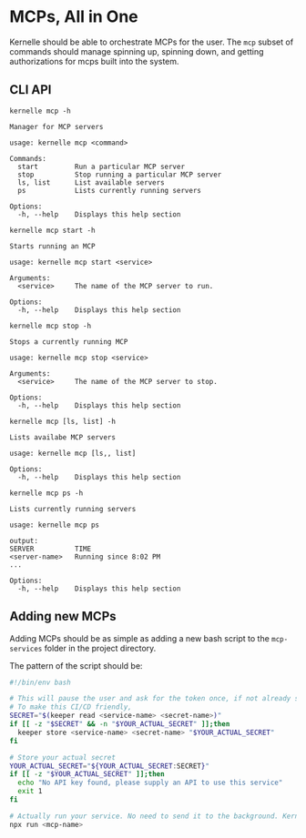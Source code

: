 # MCPs, All in One

Kernelle should be able to orchestrate MCPs for the user. The `mcp` subset of commands should manage spinning up, spinning down, and getting authorizations for mcps built into the system.

## CLI API

```
kernelle mcp -h

Manager for MCP servers

usage: kernelle mcp <command>

Commands:
  start         Run a particular MCP server
  stop          Stop running a particular MCP server
  ls, list      List available servers
  ps            Lists currently running servers

Options:
  -h, --help    Displays this help section
```

```
kernelle mcp start -h

Starts running an MCP

usage: kernelle mcp start <service>

Arguments:
  <service>     The name of the MCP server to run.

Options:
  -h, --help    Displays this help section
```

```
kernelle mcp stop -h

Stops a currently running MCP

usage: kernelle mcp stop <service>

Arguments:
  <service>     The name of the MCP server to stop.

Options:
  -h, --help    Displays this help section
```


```
kernelle mcp [ls, list] -h

Lists availabe MCP servers

usage: kernelle mcp [ls,, list]

Options:
  -h, --help    Displays this help section
```

```
kernelle mcp ps -h

Lists currently running servers

usage: kernelle mcp ps

output:
SERVER          TIME
<server-name>   Running since 8:02 PM
...

Options:
  -h, --help    Displays this help section
```

## Adding new MCPs

Adding MCPs should be as simple as adding a new bash script to the `mcp-services` folder in the project directory.

The pattern of the script should be:

```bash
#!/bin/env bash

# This will pause the user and ask for the token once, if not already stored.
# To make this CI/CD friendly, 
SECRET="$(keeper read <service-name> <secret-name>)"
if [[ -z "$SECRET" && -n "$YOUR_ACTUAL_SECRET" ]];then
  keeper store <service-name> <secret-name> "$YOUR_ACTUAL_SECRET"
fi

# Store your actual secret
YOUR_ACTUAL_SECRET="${YOUR_ACTUAL_SECRET:SECRET}"
if [[ -z "$YOUR_ACTUAL_SECRET" ]];then
  echo "No API key found, please supply an API to use this service"
  exit 1
fi

# Actually run your service. No need to send it to the background. Kernelle will handle this.
npx run <mcp-name>
```
